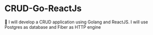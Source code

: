 # CRUD-Go-ReactJs
🐋 I will develop a CRUD application using Golang and ReactJS. I will use Postgres as database and Fiber as HTTP engine
